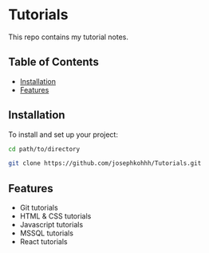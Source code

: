 # Tutorials
This repo contains my tutorial notes.

## Table of Contents

- [Installation](#installation)
- [Features](#features)

## Installation

To install and set up your project:

```bash
cd path/to/directory

git clone https://github.com/josephkohhh/Tutorials.git
```
## Features

- Git tutorials
- HTML & CSS tutorials
- Javascript tutorials
- MSSQL tutorials
- React tutorials
